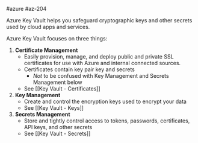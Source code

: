 #azure #az-204 

Azure Key Vault helps you safeguard cryptographic keys and other secrets used by cloud apps and services.

Azure Key Vault focuses on three things:
1. **Certificate Management**
	- Easily provision, manage, and deploy public and private SSL certificates for use with Azure and internal connected sources.
	- Certificates contain key pair key and secrets
		- *Not* to be confused with Key Management and Secrets Management below
	- See [[Key Vault - Certificates]]
1. **Key Management**
	- Create and control the encryption keys used to encrypt your data
	- See [[Key Vault - Keys]]
2. **Secrets Management**
	- Store and tightly control access to tokens, passwords, certificates, API keys, and other secrets
	- See [[Key Vault - Secrets]]